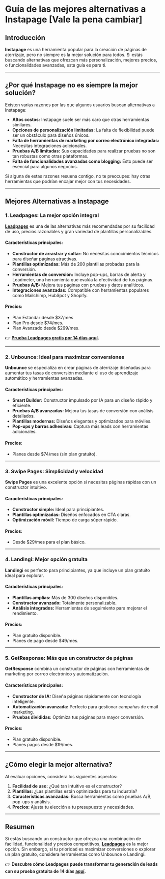 # Guía de las mejores alternativas a Instapage [Vale la pena cambiar]

## Introducción

**Instapage** es una herramienta popular para la creación de páginas de aterrizaje, pero no siempre es la mejor solución para todos. Si estás buscando alternativas que ofrezcan más personalización, mejores precios, o funcionalidades avanzadas, esta guía es para ti.

---

## ¿Por qué Instapage no es siempre la mejor solución?

Existen varias razones por las que algunos usuarios buscan alternativas a Instapage:

- **Altos costos:** Instapage suele ser más caro que otras herramientas similares.
- **Opciones de personalización limitadas:** La falta de flexibilidad puede ser un obstáculo para diseños únicos.
- **Falta de herramientas de marketing por correo electrónico integradas:** Necesitas integraciones adicionales.
- **Pruebas A/B limitadas:** Sus capacidades para realizar pruebas no son tan robustas como otras plataformas.
- **Falta de funcionalidades avanzadas como blogging:** Esto puede ser esencial para algunos negocios.

Si alguna de estas razones resuena contigo, no te preocupes: hay otras herramientas que podrían encajar mejor con tus necesidades.

---

## Mejores Alternativas a Instapage

### **1. Leadpages: La mejor opción integral**

**[Leadpages](https://bit.ly/LEadPages)** es una de las alternativas más recomendadas por su facilidad de uso, precios razonables y gran variedad de plantillas personalizables.

#### Características principales:
- **Constructor de arrastrar y soltar:** No necesitas conocimientos técnicos para diseñar páginas atractivas.
- **Plantillas optimizadas:** Más de 200 plantillas probadas para la conversión.
- **Herramientas de conversión:** Incluye pop-ups, barras de alerta y Leadmeter, una herramienta que evalúa la efectividad de tus páginas.
- **Pruebas A/B:** Mejora tus páginas con pruebas y datos analíticos.
- **Integraciones avanzadas:** Compatible con herramientas populares como Mailchimp, HubSpot y Shopify.

#### Precios:
- Plan Estándar desde $37/mes.
- Plan Pro desde $74/mes.
- Plan Avanzado desde $299/mes.

👉 **[Prueba Leadpages gratis por 14 días aquí](https://bit.ly/LEadPages).**

---

### **2. Unbounce: Ideal para maximizar conversiones**

**Unbounce** se especializa en crear páginas de aterrizaje diseñadas para aumentar tus tasas de conversión mediante el uso de aprendizaje automático y herramientas avanzadas.

#### Características principales:
- **Smart Builder:** Constructor impulsado por IA para un diseño rápido y eficiente.
- **Pruebas A/B avanzadas:** Mejora tus tasas de conversión con análisis detallados.
- **Plantillas modernas:** Diseños elegantes y optimizados para móviles.
- **Pop-ups y barras adhesivas:** Captura más leads con herramientas adicionales.

#### Precios:
- Planes desde $74/mes (sin plan gratuito).

---

### **3. Swipe Pages: Simplicidad y velocidad**

**Swipe Pages** es una excelente opción si necesitas páginas rápidas con un constructor intuitivo.

#### Características principales:
- **Constructor simple:** Ideal para principiantes.
- **Plantillas optimizadas:** Diseños enfocados en CTA claras.
- **Optimización móvil:** Tiempo de carga súper rápido.

#### Precios:
- Desde $29/mes para el plan básico.

---

### **4. Landingi: Mejor opción gratuita**

**Landingi** es perfecto para principiantes, ya que incluye un plan gratuito ideal para explorar.

#### Características principales:
- **Plantillas amplias:** Más de 300 diseños disponibles.
- **Constructor avanzado:** Totalmente personalizable.
- **Análisis integrados:** Herramientas de seguimiento para mejorar el rendimiento.

#### Precios:
- Plan gratuito disponible.
- Planes de pago desde $49/mes.

---

### **5. GetResponse: Más que un constructor de páginas**

**GetResponse** combina un constructor de páginas con herramientas de marketing por correo electrónico y automatización.

#### Características principales:
- **Constructor de IA:** Diseña páginas rápidamente con tecnología inteligente.
- **Automatización avanzada:** Perfecto para gestionar campañas de email marketing.
- **Pruebas divididas:** Optimiza tus páginas para mayor conversión.

#### Precios:
- Plan gratuito disponible.
- Planes pagos desde $19/mes.

---

## ¿Cómo elegir la mejor alternativa?

Al evaluar opciones, considera los siguientes aspectos:

1. **Facilidad de uso:** ¿Qué tan intuitivo es el constructor?
2. **Plantillas:** ¿Las plantillas están optimizadas para tu industria?
3. **Características avanzadas:** Busca herramientas como pruebas A/B, pop-ups y análisis.
4. **Precios:** Ajusta tu elección a tu presupuesto y necesidades.

---

## Resumen

Si estás buscando un constructor que ofrezca una combinación de facilidad, funcionalidad y precios competitivos, **[Leadpages](https://bit.ly/LEadPages)** es la mejor opción. Sin embargo, si tu prioridad es maximizar conversiones o explorar un plan gratuito, considera herramientas como Unbounce o Landingi.

👉 **Descubre cómo Leadpages puede transformar tu generación de leads con su prueba gratuita de 14 días [aquí](https://bit.ly/LEadPages).**
